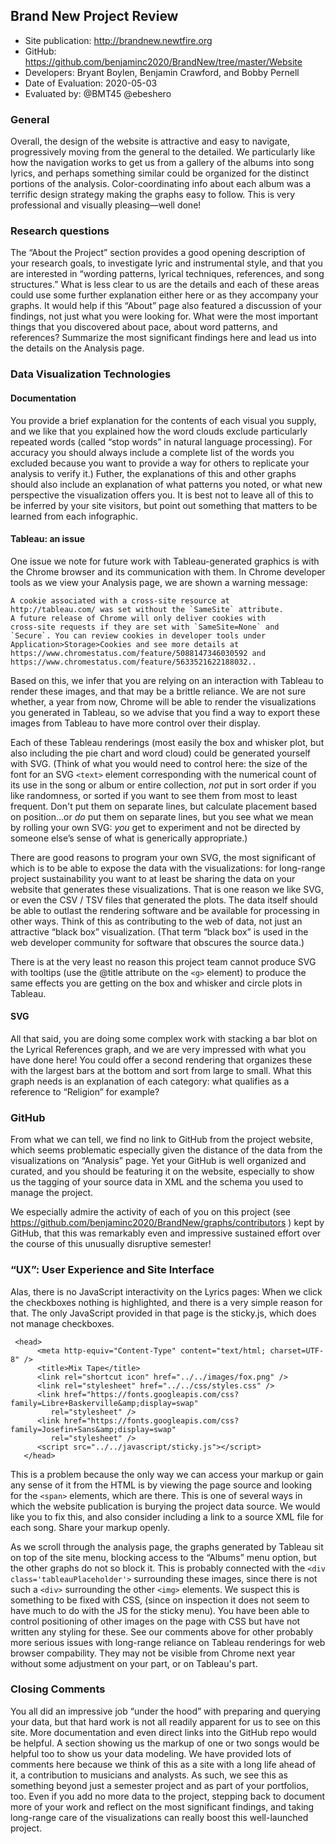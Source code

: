 ## Brand New Project Review


* Site publication: <http://brandnew.newtfire.org>
* GitHub: <https://github.com/benjaminc2020/BrandNew/tree/master/Website>
* Developers: Bryant Boylen, Benjamin Crawford, and Bobby Pernell
* Date of Evaluation: 2020-05-03
* Evaluated by: @BMT45 @ebeshero

### General  
Overall, the design of the website is attractive and easy to navigate, progressively moving from the general to the detailed. We particularly like how the navigation works to get us from a gallery of the albums into song lyrics, and perhaps something similar could be organized for the distinct portions of the analysis. Color-coordinating info about each album was a terrific design strategy  making the graphs easy to follow. This is very professional and visually pleasing—well done!  

### Research questions

The “About the Project” section provides a good opening description of your research goals, to investigate lyric and instrumental style, and that you are interested in “wording patterns, lyrical techniques, references, and song structures.” What is less clear to us are the details and each of these areas could use some further explanation either here or as they accompany your graphs. It would help if this “About” page also featured a discussion of your findings, not just what you were looking for. What were the most important things that you discovered about pace, about word patterns, and references? Summarize the most significant findings here and lead us into the details on the Analysis page.

### Data Visualization Technologies
#### Documentation
You provide a brief explanation for the contents of each visual you supply, and we like that you explained how the word clouds exclude particularly repeated words (called “stop words” in natural language processing). For accuracy you should always include a complete list of the words you excluded because you want to provide a way for others to replicate your analysis to verify it.) Futher, the explanations of this and other graphs should also include an explanation of what patterns you noted, or what new perspective the visualization offers you. It is best not to leave all of this to be inferred by your site visitors, but point out something that matters to be learned from each infographic. 

#### Tableau: an issue
One issue we note for future work with Tableau-generated graphics is with the Chrome browser and its communication with them. In Chrome developer tools as we view your Analysis page, we are shown a warning message: 
```
A cookie associated with a cross-site resource at
http://tableau.com/ was set without the `SameSite` attribute.
A future release of Chrome will only deliver cookies with
cross-site requests if they are set with `SameSite=None` and
`Secure`. You can review cookies in developer tools under
Application>Storage>Cookies and see more details at
https://www.chromestatus.com/feature/5088147346030592 and
https://www.chromestatus.com/feature/5633521622188032..
```
Based on this, we infer that you are relying on an interaction with Tableau to render these images, and that may be a brittle reliance. We are not sure whether, a year from now, Chrome will be able to render the visualizations you generated in Tableau, so we advise that you find a way to export these images from Tableau to have more control over their display.

Each of these Tableau renderings (most easily the box and whisker plot, but also including the pie chart and word cloud) could be generated yourself with SVG. (Think of what you would need to control here: the size of the font for an SVG `<text>` element corresponding with the numerical count of its use in the song or album or entire collection, *not* put in sort order if you like randomness, or sorted if you want to see them from most to least frequent. Don't put them on separate lines, but calculate placement based on position...or *do* put them on separate lines, but you see what we mean by rolling your own SVG: *you* get to experiment and not be directed by someone else’s sense of what is generically appropriate.) 

There are good reasons to program your own SVG, the most significant of which is to be able to expose the data with the visualizations: for long-range project sustainability you want to at least be sharing the data on your website that generates these visualizations. That is one reason we like SVG, or even the CSV / TSV files that generated the plots. The data itself should be able to outlast the rendering software and be available for processing in other ways. Think of this as contributing to the web of data, not just an attractive “black box” visualization. (That term “black box” is used in the web developer community for software that obscures the source data.) 

There is at the very least no reason this project team cannot produce SVG with tooltips (use the @title attribute on the `<g>` element) to produce the same effects you are getting on the box and whisker and circle plots in Tableau.

#### SVG
All that said, you are doing some complex work with stacking a bar blot on the Lyrical References graph, and we are very impressed with what you have done here! You could offer a second rendering that organizes these with the largest bars at the bottom and sort from large to small. What this graph needs is an explanation of each category: what qualifies as a reference to “Religion” for example? 
 
### GitHub
From what we can tell, we find no link to GitHub from the project website, which seems problematic especially given the distance of the data from the visualizations on “Analysis” page. Yet your GitHub is well organized and curated, and you should be featuring it on the website, especially to show us the tagging of your source data in XML and the schema you used to manage the project.

We especially admire the activity of each of you on this project (see https://github.com/benjaminc2020/BrandNew/graphs/contributors ) kept by GitHub, that this was remarkably even and impressive sustained effort over the course of this unusually disruptive semester!  

###  “UX”: User Experience and Site Interface
Alas, there is no JavaScript interactivity on the Lyrics pages: When we click the checkboxes nothing is highlighted, and there is a very simple reason for that. The only JavaScript provided in that page is the sticky.js, which does not manage checkboxes. 

```
 <head>
      <meta http-equiv="Content-Type" content="text/html; charset=UTF-8" />
      <title>Mix Tape</title>
      <link rel="shortcut icon" href="../../images/fox.png" />
      <link rel="stylesheet" href="../../css/styles.css" />
      <link href="https://fonts.googleapis.com/css?family=Libre+Baskerville&amp;display=swap"
         rel="stylesheet" />
      <link href="https://fonts.googleapis.com/css?family=Josefin+Sans&amp;display=swap"
         rel="stylesheet" />
      <script src="../../javascript/sticky.js"></script>
   </head>

```

This is a problem because the only way we can access your markup or gain any sense of it from the HTML is by viewing the page source and looking for the `<span>` elements, which are there. This is one of several ways in which the website publication is burying the project data source. We would like you to fix this, and also consider including a link to a source XML file for each song. Share your markup openly.

As we scroll through the analysis page, the graphs generated by Tableau sit on top of the site menu, blocking access to the “Albums” menu option, but the other graphs do not so block it. This is probably connected with the `<div class='tableauPlaceholder'>` surrounding these images, since there is not such a `<div>` surrounding the other `<img>` elements. We suspect this is something to be fixed with CSS, (since on inspection it does not seem to have much to do with the JS for the sticky menu). You have been able to control positioning of other images on the page with CSS but have not written any styling for these. See our comments above for other probably more serious issues with long-range reliance on Tableau renderings for web browser compability. They may not be visible from Chrome next year without some adjustment on your part, or on Tableau's part.


### Closing Comments
You all did an impressive job “under the hood” with preparing and querying your data, but that hard work is not all readily apparent for us to see on this site. More documentation and even direct links into the GitHub repo would be helpful. A section showing us the markup of one or two songs would be helpful too to show us your data modeling. We have provided lots of comments here because we think of this as a site with a long life ahead of it, a contribution to musicians and analysts. As such, we see this as something beyond just a semester project and as part of your portfolios, too. Even if you add no more data to the project, stepping back to document more of your work and reflect on the most significant findings, and taking long-range care of the visualizations can really boost this well-launched project. 
